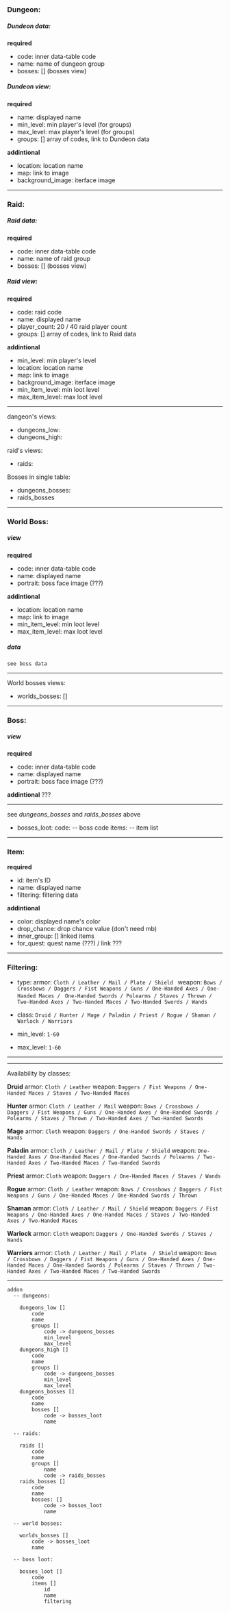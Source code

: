 ### Dungeon:

##### Dundeon data:

**required**
- code: inner data-table code
- name: name of dungeon group
- bosses: [] (bosses view)


##### Dundeon view:

**required**
- name: displayed name
- min_level: min player's level (for groups)
- max_level: max player's level (for groups)
- groups: [] array of codes, link to Dundeon data

**addintional**
- location: location name
- map: link to image
- background_image: iterface image


---

### Raid:

##### Raid data:

**required**
- code: inner data-table code
- name: name of raid group
- bosses: [] (bosses view)


##### Raid view:

**required**
- code: raid code
- name: displayed name
- player_count: 20 / 40 raid player count
- groups: [] array of codes, link to Raid data

**addintional**
- min_level: min player's level
- location: location name
- map: link to image
- background_image: iterface image
- min_item_level: min loot level
- max_item_level: max loot level


---


dangeon's views:

* dungeons_low:
* dungeons_high:

raid's views:

* raids:

Bosses in single table:

* dungeons_bosses:
* raids_bosses


---

### World Boss:

##### view

**required**
- code: inner data-table code
- name: displayed name
- portrait: boss face image (???)

**addintional**
- location: location name
- map: link to image
- min_item_level: min loot level
- max_item_level: max loot level

##### data

`see boss data`

---

World bosses views:

* worlds_bosses: []

---

### Boss:

##### view

**required**
- code: inner data-table code
- name: displayed name
- portrait: boss face image (???)

**addintional**
???


---

see _dungeons_bosses_ and _raids_bosses_ above

* bosses_loot:
    code: -- boss code
    items: -- item list

---

### Item:

**required**
- id: item's ID
- name: displayed name
- filtering: filtering data

**addintional**
- color: displayed name's color
- drop_chance: drop chance value (don't need mb)
- inner_group: [] linked items
- for_quest: quest name (???) / link ???


---

### Filtering:

- type: 
    armor: `Cloth / Leather / Mail / Plate / Shield `
    weapon: `Bows / Crossbows / Daggers / Fist Weapons / Guns / One-Handed Axes / One-Handed Maces / `
            `One-Handed Swords / Polearms / Staves / Thrown / Two-Handed Axes / Two-Handed Maces / Two-Handed Swords / Wands`


- class:
    `Druid / Hunter / Mage / Paladin / Priest / Rogue / Shaman / Warlock / Warriors`


- min_level: 
    `1-60`


- max_level: 
    `1-60`


---
---

Availability by classes:


**Druid**
    armor: `Cloth / Leather` 
    weapon: `Daggers / Fist Weapons / One-Handed Maces / Staves / Two-Handed Maces`


**Hunter**
    armor: `Cloth / Leather / Mail`
    weapon: `Bows / Crossbows / Daggers / Fist Weapons / Guns / One-Handed Axes / One-Handed Swords /
            Polearms / Staves / Thrown / Two-Handed Axes / Two-Handed Swords`


**Mage**
    armor: `Cloth` 
    weapon: `Daggers / One-Handed Swords / Staves / Wands`


**Paladin**
    armor: `Cloth / Leather / Mail / Plate / Shield`
    weapon: `One-Handed Axes / One-Handed Maces / One-Handed Swords / Polearms / Two-Handed Axes /
            Two-Handed Maces / Two-Handed Swords`


**Priest**
    armor: `Cloth` 
    weapon: `Daggers / One-Handed Maces / Staves / Wands`


**Rogue**
    armor: `Cloth / Leather` 
    weapon: `Bows / Crossbows / Daggers / Fist Weapons / Guns / One-Handed Maces / One-Handed Swords /
            Thrown`


**Shaman**
    armor: `Cloth / Leather / Mail / Shield`
    weapon: `Daggers / Fist Weapons / One-Handed Axes / One-Handed Maces / Staves / Two-Handed Axes /
            Two-Handed Maces`


**Warlock**
    armor: `Cloth` 
    weapon: `Daggers / One-Handed Swords / Staves / Wands`


**Warriors**
    armor: `Cloth / Leather / Mail / Plate  / Shield`
    weapon: `Bows / Crossbows / Daggers / Fist Weapons / Guns / One-Handed Axes / One-Handed Maces /
            One-Handed Swords / Polearms / Staves / Thrown / Two-Handed Axes / Two-Handed Maces /
            Two-Handed Swords`


---


```
addon
  -- dungeons:
  
    dungeons_low []
        code
        name
        groups []
            code -> dungeons_bosses
            min_level
            max_level
    dungeons_high []
        code
        name
        groups []
            code -> dungeons_bosses
            min_level
            max_level
    dungeons_bosses []
        code
        name
        bosses []
            code -> bosses_loot
            name
    
  -- raids:
  
    raids []
        code
        name
        groups []
            name
            code -> raids_bosses
    raids_bosses []
        code
        name
        bosses: []
            code -> bosses_loot
            name
    
  -- world bosses:
  
    worlds_bosses []
        code -> bosses_loot
        name
   
  -- boss loot:
  
    bosses_loot []
        code
        items []
            id
            name
            filtering
    

```